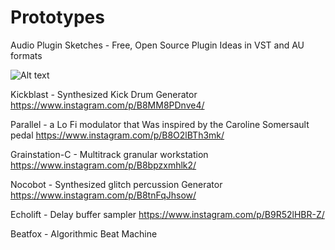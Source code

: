 # Prototypes
Audio Plugin Sketches - Free, Open Source Plugin Ideas in VST and AU formats

![Alt text](https://github.com/micah-frank-studio/Prototypes/blob/master/GrainstationC/GrainstationC_screenshot.jpg?raw=true "Prototype 3 - Grainstation 3")

Kickblast - Synthesized Kick Drum Generator
https://www.instagram.com/p/B8MM8PDnve4/

Parallel  - a Lo Fi modulator that Was inspired by the Caroline Somersault pedal
https://www.instagram.com/p/B8O2lBTh3mk/

Grainstation-C - Multitrack granular workstation
https://www.instagram.com/p/B8bpzxmhlk2/

Nocobot - Synthesized glitch percussion Generator
https://www.instagram.com/p/B8tnFqJhsow/

Echolift - Delay buffer sampler
https://www.instagram.com/p/B9R52lHBR-Z/

Beatfox - Algorithmic Beat Machine
